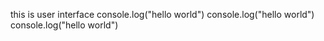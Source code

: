 this is user interface
console.log("hello world")
console.log("hello world")
console.log("hello world")
